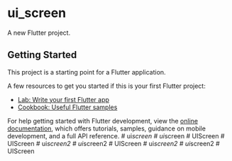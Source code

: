# ui_screen

A new Flutter project.

## Getting Started

This project is a starting point for a Flutter application.

A few resources to get you started if this is your first Flutter project:

- [Lab: Write your first Flutter app](https://docs.flutter.dev/get-started/codelab)
- [Cookbook: Useful Flutter samples](https://docs.flutter.dev/cookbook)

For help getting started with Flutter development, view the
[online documentation](https://docs.flutter.dev/), which offers tutorials,
samples, guidance on mobile development, and a full API reference.
#   u i _ s c r e e n  
 #   u i _ s c r e e n  
 #   U I S c r e e n  
 #   U I S c r e e n  
 #   u i _ s c r e e n 2  
 #   u i _ s c r e e n 2  
 #   U I S c r e e n  
 #   u i _ s c r e e n 2  
 #   u i _ s c r e e n 2  
 #   U I S c r e e n  
 